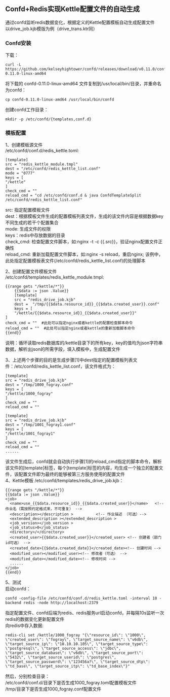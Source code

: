 ## Confd+Redis实现Kettle配置文件的自动生成
通过confd监听redis数据变化，根据定义的Kettle配置模板自动生成配置文件<br>
以drive_job.kjb模版为例（drive_trans.ktr同）
### Confd安装
下载：
```
curl -L https://github.com/kelseyhightower/confd/releases/download/v0.11.0/confd-0.11.0-linux-amd64 
```
将下载的 confd-0.11.0-linux-amd64 文件复制到/usr/local/bin/目录，并重命名为confd：
```
cp confd-0.11.0-linux-amd64 /usr/local/bin/confd
```
创建confd工作目录：
```
mkdir -p /etc/confd/{templates,conf.d}
```

### 模板配置
1、创建模板源文件<br>
/etc/confd/conf.d/redis_kettle.toml:
```
[template]
src = "redis_kettle_module.tmpl"
dest = "/etc/confd/redis_kettle_list.conf"
mode = "0777"
keys = [
"/kettle"
]
check_cmd = ""
reload_cmd = "cd /etc/confd/conf.d & java ConfdTemplateSplit /etc/confd/redis_kettle_list.conf" 
```
src: 指定配置模板文件<br>
dest：根据模板文件生成的配置模板列表文件，生成的该文件内容是根据数据key不同生成的若干个配置集合<br>
mode: 生成文件的权限<br>
keys：redis中存放数据的目录<br>
check_cmd: 检查配置文件脚本，如:nginx -t -c {{.src}}，验证nginx配置文件正确性<br>
reload_cmd: 重新加载配置文件脚本，如:nginx -s reload，重启nginx;  该例中，此处指定配置模板表文件(/etc/confd/redis_kettle_list.conf)的处理脚本<br>

2、创建配置文件模板文件<br>
/etc/confd/templates/redis_kettle_module.tmpl:
```
{{range gets "/kettle/*"}}
    {{$data := json .Value}}
    [template]
    src = "redis_drive_job.kjb"
    dest =  "/tmp/{{$data.resource_id}}_{{$data.created_user}}.conf"
    keys = [
    "/kettle/{{$data.resource_id}}_{{$data.created_user}}"
]
check_cmd = ""  #此处可以指定nginx或者kettle的配置检查脚本命令
reload_cmd = ""  #此处可以指定nginx或者kettle的重新加载脚本命令
{{end}}
```
说明：循环读取redis数据库的/kettle目录下的所有key，key的值均为json字符串数据，解析出json的所需字段，填入模板中，生成配置文件<br>

3、上述两个步骤的目的是生成步骤[1]中dest指定的配置模板列表文件：/etc/confd/redis_kettle_list.conf，该文件格式为：
```
[template]
src = "redis_drive_job.kjb"
dest = "/tmp/1000_fogray.conf"
keys = [
"/kettle/1000_fogray"
]
check_cmd = ""
reload_cmd = ""

[template]
src = "redis_drive_job.kjb"
dest = "/tmp/1001_fogray1.conf"
keys = [
"/kettle/1001_fogray1"
]
check_cmd = ""
reload_cmd = ""
......
```
该文件生成后，confd就会自动执行步骤[1]的reload_cmd指定的脚本命令，解析该文件的[template]标签，每个[template]标签的内容，均生成一个独立的配置文件，该配置文件即为最终的能够被第三方服务使用的配置文件<br>
4、Kettle模板
/etc/confd/templates/redis_drive_job.kjb：
```
{{range gets "/kettle/*"}}
{{$data := json .Value}}
<job>
  <name>use_{{$data.resource_id}}_{{$data.created_user}}</name>   <!-- 作业名（需按照约定格式来，不可重复） -->
  <description></description >          <!-- 作业描述 （可选）-->
  <extended_description ></extended_description > 
  <job_version></job_version >            
  <job_status>0</job_status>
  <directory>/</directory>
  <created_user>{{$data.created_user}}</created_user> <!-- 创建者（部门id可选） -->
  <created_date>{{$data.created_date}}</created_date><!-- 创建时间 -->
  <modified_user></modified_user><!-- 修改者（可选） -->
  <modified_date></modified_date><!-- 修改时间 -->
  ......
</job>
{{end}}
```

5、测试<br>
启动confd：
```
confd -config-file /etc/confd/conf.d/redis_kettle.toml -interval 10 -backend redis -node http://localhost:2379
```
指定配置文件、confd后端为redis、redis服务url启动confd，并每隔10s监听一次redis的数据变化更新配置文件<br>
向redis中存入数据:
```
redis-cli set /kettle/1000_fogray "{\"resource_id\": \"1000\", \"created_user\": \"fogray\", \"target_source_name\": \"v6db\", \"target_source_ip\": \"10.10.10.105\", \"target_source_type\": \"postgresql\", \"target_source_access\": \"jdbc\", \"target_source_database\": \"v6db\", \"target_source_port\": \"5432\", \"target_source_userid\": \"postgres\", \"target_source_password\": \"123456a?\", \"target_source_dtp\": \"td_base\", \"target_source_itp\": \"td_base_index\"}"
```
然后，分别检查目录：<br>
/etc/confd/conf.d/目录下是否生成1000_fogray.toml配置模板文件<br>
/tmp/目录下是否生成1000_fogray.conf配置文件
